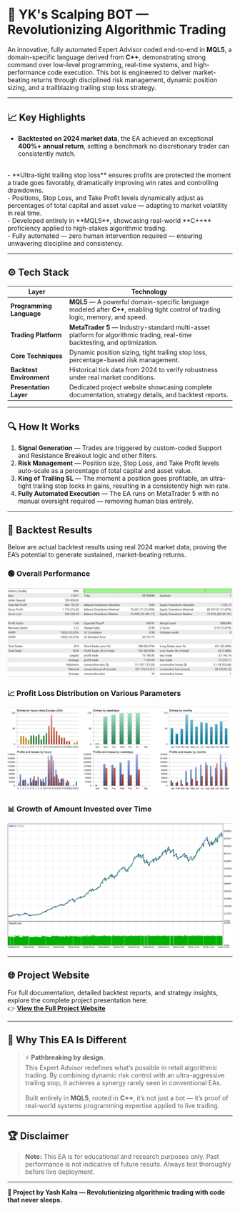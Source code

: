 # 🤖 YK's Scalping BOT — Revolutionizing Algorithmic Trading

An innovative, fully automated Expert Advisor coded end-to-end in **MQL5**, a domain-specific language derived from **C++**, demonstrating strong command over low-level programming, real-time systems, and high-performance code execution. This bot is engineered to deliver market-beating returns through disciplined risk management, dynamic position sizing, and a trailblazing trailing stop loss strategy.

---

## 📈 Key Highlights

- **Backtested on 2024 market data**, the EA achieved an exceptional **400%+ annual return**, setting a benchmark no discretionary trader can consistently match.
<br>
- **Ultra-tight trailing stop loss** ensures profits are protected the moment a trade goes favorably, dramatically improving win rates and controlling drawdowns.
<br>
- Positions, Stop Loss, and Take Profit levels dynamically adjust as percentages of total capital and asset value — adapting to market volatility in real time.
<br>
- Developed entirely in **MQL5**, showcasing real-world **C++** proficiency applied to high-stakes algorithmic trading.
<br>
- Fully automated — zero human intervention required — ensuring unwavering discipline and consistency.

---

## ⚙️ Tech Stack

| Layer                   | Technology                                                                                                   |
|-------------------------|--------------------------------------------------------------------------------------------------------------|
| **Programming Language** | **MQL5** — A powerful domain-specific language modeled after **C++**, enabling tight control of trading logic, memory, and speed. |
| **Trading Platform**     | **MetaTrader 5** — Industry-standard multi-asset platform for algorithmic trading, real-time backtesting, and optimization. |
| **Core Techniques**      | Dynamic position sizing, tight trailing stop loss, percentage-based risk management. |
| **Backtest Environment** | Historical tick data from 2024 to verify robustness under real market conditions.                           |
| **Presentation Layer**   | Dedicated project website showcasing complete documentation, strategy details, and backtest reports.        |

---

## 🔍 How It Works

1. **Signal Generation** — Trades are triggered by custom-coded Support and Resistance Breakout logic and other filters.<br>
2. **Risk Management** — Position size, Stop Loss, and Take Profit levels auto-scale as a percentage of total capital and asset value.<br>
3. **King of Trailing SL** — The moment a position goes profitable, an ultra-tight trailing stop locks in gains, resulting in a consistently high win rate.<br>
4. **Fully Automated Execution** — The EA runs on MetaTrader 5 with no manual oversight required — removing human bias entirely.

---

## 🔬 Backtest Results

Below are actual backtest results using real 2024 market data, proving the EA’s potential to generate sustained, market-beating returns.

### 🟢 Overall Performance

![Overall Performance](./websiteimages/2.png)

### 📈 Profit Loss Distribution on Various Parameters

![Profit Loss Distribution](./websiteimages/1.png)

### 📊 Growth of Amount Invested over Time

![Capital Growth](./websiteimages/3.png)

---

## 🌐 Project Website

For full documentation, detailed backtest reports, and strategy insights, explore the complete project presentation here:  
👉 [**View the Full Project Website**](https://yashkalra-expertadvisor.odoo.com/)

---

## 🚀 Why This EA Is Different

> ⚡ **Pathbreaking by design.**<br>
> This Expert Advisor redefines what’s possible in retail algorithmic trading. By combining dynamic risk control with an ultra-aggressive trailing stop, it achieves a synergy rarely seen in conventional EAs.<br>  
> Built entirely in **MQL5**, rooted in **C++**, it’s not just a bot — it’s proof of real-world systems programming expertise applied to live trading.

---

## 🏆 Disclaimer

> **Note:** This EA is for educational and research purposes only. Past performance is not indicative of future results. Always test thoroughly before live deployment.

---

**🔗 Project by Yash Kalra — Revolutionizing algorithmic trading with code that never sleeps.**
